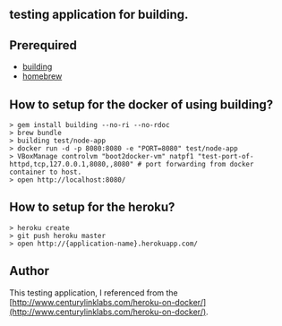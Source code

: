 testing application for building.
---------------------------------

Prerequired
-----------

- [building](https://github.com/CenturyLinkLabs/building)
- [homebrew](http://brew.sh/)

How to setup for the docker of using building?
----------------------------------------------

```
> gem install building --no-ri --no-rdoc
> brew bundle
> building test/node-app
> docker run -d -p 8080:8080 -e "PORT=8080" test/node-app
> VBoxManage controlvm "boot2docker-vm" natpf1 "test-port-of-httpd,tcp,127.0.0.1,8080,,8080" # port forwarding from docker container to host.
> open http://localhost:8080/
```

How to setup for the heroku?
----------------------------

```
> heroku create
> git push heroku master
> open http://{application-name}.herokuapp.com/
```

Author
------
This testing application, I referenced from the [http://www.centurylinklabs.com/heroku-on-docker/](http://www.centurylinklabs.com/heroku-on-docker/).
